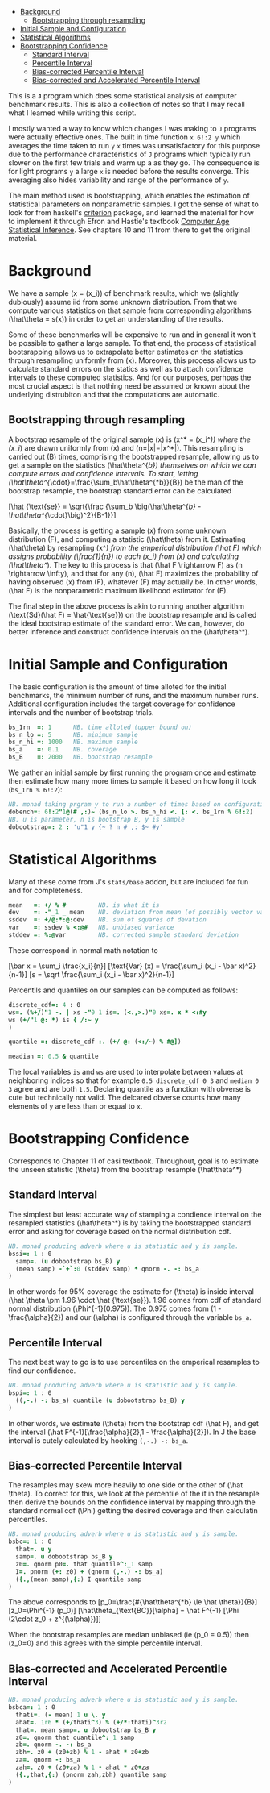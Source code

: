 - [Background](#org1e22c19)
  - [Bootstrapping through resampling](#org09169f8)
- [Initial Sample and Configuration](#orgb6cb81f)
- [Statistical Algorithms](#org207d180)
- [Bootstrapping Confidence](#orgc2bb7bc)
  - [Standard Interval](#org961b48e)
  - [Percentile Interval](#org6d7265c)
  - [Bias-corrected Percentile Interval](#orgc0bc03c)
  - [Bias-corrected and Accelerated Percentile Interval](#org167a365)

This is a **`J`** program which does some statistical analysis of computer benchmark results. This is also a collection of notes so that I may recall what I learned while writing this script.

I mostly wanted a way to know which changes I was making to `J` programs were actually effective ones. The built in time function `x 6!:2 y` which averages the time taken to run `y` `x` times was unsatisfactory for this purpose due to the performance characteristics of `J` programs which typically run slower on the first few trials and warm up a as they go. The consequence is for light programs `y` a large `x` is needed before the results converge. This averaging also hides variability and range of the performance of `y`.

The main method used is bootstrapping, which enables the estimation of statistical parameters on nonparametric samples. I got the sense of what to look for from haskell's [criterion](https://hackage.haskell.org/package/criterion) package, and learned the material for how to implement it through Efron and Hastie's textbook [Computer Age Statistical Inference](https://web.stanford.edu/~hastie/CASI/). See chapters 10 and 11 from there to get the original material.


<a id="org1e22c19"></a>

# Background

We have a sample \(x = (x_i)\) of benchmark results, which we (slightly dubiously) assume iid from some unknown distribution. From that we compute various statistics on that sample from corresponding algorithms \(\hat\theta = s(x)\) in order to get an understanding of the results.

Some of these benchmarks will be expensive to run and in general it won't be possible to gather a large sample. To that end, the process of statistical bootsrapping allows us to extrapolate better estimates on the statistics through resampling uniformly from \(x\). Moreover, this process allows us to calculate standard errors on the statics as well as to attach confidence intervals to these computed statistics. And for our purposes, perhpas the most crucial aspect is that nothing need be assumed or known about the underlying distrubiton and that the computations are automatic.


<a id="org09169f8"></a>

## Bootstrapping through resampling

A bootstrap resample of the original sample \(x\) is \(x^* = (x_i^*)\) where the \(x_i*\) are drawn uniformly from \(x\) and \(n=|x|=|x^*|\). This resampling is carried out \(B\) times, comprising the bootstrapped resample, allowing us to get a sample on the statistics \(\hat\theta^{*b}\) themselves on which we can compute errors and confidence intervals. To start, letting \(\hat\theta^{*\cdot}=\frac{\sum_b\hat\theta^{*b}}{B}\) be the man of the bootstrap resample, the bootstrap standard error can be calculated

\[\hat {\text{se}} = \sqrt{\frac {\sum_b \big(\hat\theta^{*b} - \hat\theta^{*\cdot}\big)^2}{B-1}}\]

Basically, the process is getting a sample \(x\) from some unknown distribution \(F\), and computing a statistic \(\hat\theta\) from it. Estimating \(\hat\theta\) by resampling \(x^*\) from the emperical distribution \(\hat F\) which assigns probability \(\frac{1}{n}\) to each \(x_i\) from \(x\) and calculating \(\hat\theta^*\). The key to this process is that \(\hat F \rightarrow F\) as \(n \rightarrow \infty\), and that for any \(n\), \(\hat F\) maximizes the probability of having observed \(x\) from \(F\), whatever \(F\) may actually be. In other words, \(\hat F\) is the nonparametric maximum likelihood estimator for \(F\).

The final step in the above process is akin to running another algorithm \(\text{Sd}(\hat F) = \hat{\text{se}}\) on the bootstrap resample and is called the <span class="underline">ideal bootstrap estimate</span> of the standard error. We can, however, do better inference and construct confidence intervals on the \(\hat\theta^*\).


<a id="orgb6cb81f"></a>

# Initial Sample and Configuration

The basic configuration is the amount of time alloted for the initial benchmarks, the minimum number of runs, and the maximum number runs. Additional configuration includes the target coverage for confidence intervals and the number of bootstrap trials.

```j
bs_1rn  =: 1      NB. time alloted (upper bound on)
bs_n_lo =: 5      NB. minimum sample
bs_n_hi =: 1000   NB. maximum sample
bs_a    =: 0.1    NB. coverage
bs_B    =: 2000   NB. bootstrap resample
```

We gather an initial sample by first running the program once and estimate then estimate how many more times to sample it based on how long it took (`bs_1rn % 6!:2`):

```j
NB. monad taking prgram y to run a number of times based on configuration
dobench=: 6!:2"1@(# ,:)~ (bs_n_lo >. bs_n_hi <. [: <. bs_1rn % 6!:2)
NB. u is parameter, n is bootstrap B, y is sample
dobootstrap=: 2 : 'u"1 y {~ ? n # ,: $~ #y'
```


<a id="org207d180"></a>

# Statistical Algorithms

Many of these come from J's `stats/base` addon, but are included for fun and for completeness.

```j
mean   =: +/ % #         NB. is what it is
dev    =: -"_1 _ mean    NB. deviation from mean (of possibly vector valued sample)
ssdev  =: +/@:*:@:dev    NB. sum of squares of devation
var    =: ssdev % <:@#   NB. unbiased variance
stddev =: %:@var         NB. corrected sample standard deviation
```

These correspond in normal math notation to

\[\bar x = \sum_i \frac{x_i}{n}\] \[\text{Var} (x) = \frac{\sum_i (x_i - \bar x)^2}{n-1}\] \[s = \sqrt \frac{\sum_i (x_i - \bar x)^2}{n-1}\]

Percentils and quantiles on our samples can be computed as follows:

```j
discrete_cdf=: 4 : 0
ws=. (%+/)"1 -. | xs -"0 1 is=. (<.,>.)"0 xs=. x * <:#y
ws (+/"1 @: *) is { /:~ y
)

quantile =: discrete_cdf :. (+/ @: (<:/~) % #@])

meadian =: 0.5 & quantile
```

The local variables `is` and `ws` are used to interpolate between values at neighboring indices so that for example `0.5 discrete_cdf 0 3` and `median 0 3` agree and are both `1.5`. Declaring quantile as a function with obverse is cute but technically not valid. The delcared obverse counts how many elements of `y` are less than or equal to `x`.


<a id="orgc2bb7bc"></a>

# Bootstrapping Confidence

Corresponds to Chapter 11 of casi textbook. Throughout, goal is to estimate the unseen statistic \(\theta\) from the bootstrap resample \(\hat\theta^*\)


<a id="org961b48e"></a>

## Standard Interval

The simplest but least accurate way of stamping a condience interval on the resampled statistics \(\hat\theta^*\) is by taking the bootstrapped standard error and asking for coverage based on the normal distribution cdf.

```j
NB. monad producing adverb where u is statistic and y is sample.
bssi=: 1 : 0
  samp=. (u dobootstrap bs_B) y
  (mean samp) -`+`:0 (stddev samp) * qnorm -. -: bs_a
)
```

In other words for 95% coverage the estimate for \(\theta\) is inside interval \(\hat \theta \pm 1.96 \cdot \hat {\text{se}}\). 1.96 comes from cdf of standard normal distribution \(\Phi^{-1}(0.975)\). The 0.975 comes from \(1 - \frac{\alpha}{2}\) and our \(\alpha\) is configured through the variable `bs_a`.


<a id="org6d7265c"></a>

## Percentile Interval

The next best way to go is to use percentiles on the emperical resamples to find our confidence.

```j
NB. monad producing adverb where u is statistic and y is sample.
bspi=: 1 : 0
  ((,-.) -: bs_a) quantile (u dobootstrap bs_B) y
)
```

In other words, we estimate \(\theta\) from the bootstrap cdf \(\hat F\), and get the interval \(\hat F^{-1}[\frac{\alpha}{2},1 - \frac{\alpha}{2}]\). In J the base interval is cutely calculated by hooking `(,-.) -: bs_a`.


<a id="orgc0bc03c"></a>

## Bias-corrected Percentile Interval

The resamples may skew more heavily to one side or the other of \(\hat \theta\). To correct for this, we look at the percentile of the it in the resample then derive the bounds on the confidence interval by mapping through the standard normal cdf \(\Phi\) getting the desired coverage and then calculatin percentiles.

```j
NB. monad producing adverb where u is statistic and y is sample.
bsbc=: 1 : 0
  that=. u y
  samp=. u dobootstrap bs_B y
  z0=. qnorm p0=. that quantile^:_1 samp
  I=. pnorm (+: z0) + (qnorm (,-.) -: bs_a)
  ({.,(mean samp),{:) I quantile samp
)
```

The above corresponds to \[p_0=\frac{\#\{\hat\theta^{*b} \le \hat \theta\}}{B}\] \[z_0=\Phi^{-1} (p_0)\] \[\hat\theta_{\text{BC}}[\alpha] = \hat F^{-1} [\Phi (2\cdot z_0 + z^{(\alpha)})]\]

When the bootstrap resamples are median unbiased (ie \(p_0 = 0.5\)) then \(z_0=0\) and this agrees with the simple percentile interval.


<a id="org167a365"></a>

## Bias-corrected and Accelerated Percentile Interval

```j
NB. monad producing adverb where u is statistic and y is sample.
bsbca=: 1 : 0
  thati=. (- mean) 1 u \. y
  ahat=. 1r6 * (+/thati^3) % (+/*:thati)^3r2
  that=. mean samp=. u dobootstrap bs_B y
  z0=. qnorm that quantile^:_1 samp
  zb=. qnorm -. -: bs_a
  zbh=. z0 + (z0+zb) % 1 - ahat * z0+zb
  za=. qnorm -: bs_a
  zah=. z0 + (z0+za) % 1 - ahat * z0+za
  ({.,that,{:) (pnorm zah,zbh) quantile samp
)
```